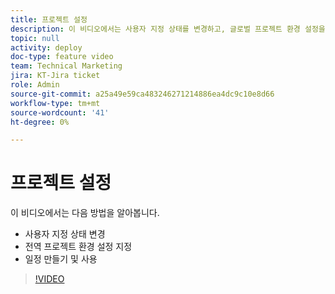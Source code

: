 ```yaml
---
title: 프로젝트 설정
description: 이 비디오에서는 사용자 지정 상태를 변경하고, 글로벌 프로젝트 환경 설정을 지정하고, 일정을 만드는 방법을 알아봅니다.
topic: null
activity: deploy
doc-type: feature video
team: Technical Marketing
jira: KT-Jira ticket
role: Admin
source-git-commit: a25a49e59ca483246271214886ea4dc9c10e8d66
workflow-type: tm+mt
source-wordcount: '41'
ht-degree: 0%

---
```


# 프로젝트 설정

이 비디오에서는 다음 방법을 알아봅니다.

* 사용자 지정 상태 변경
* 전역 프로젝트 환경 설정 지정
* 일정 만들기 및 사용

>[!VIDEO](https://video.tv.adobe.com/v/335065/?quality=12&learn=on)
